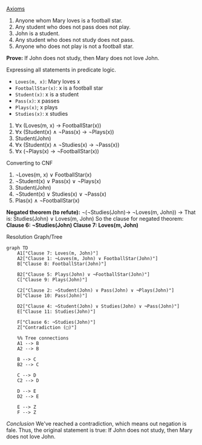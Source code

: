 <u>Axioms</u>
1. Anyone whom Mary loves is a football star.
2. Any student who does not pass does not play.
3. John is a student.
4. Any student who does not study does not pass.
5. Anyone who does not play is not a football star.


**Prove:**
	If John does not study, then Mary does not love John. 

Expressing all statements in predicate logic.

- `Loves(m, x)`: Mary loves x
- `FootballStar(x)`: x is a football star
- `Student(x)`: x is a student
- `Pass(x)`: x passes
- `Plays(x)`; x plays
- `Studies(x)`: x studies

1. $\forall$x (Loves(m, x) $\rightarrow$ FootballStar(x))
2. $\forall$x (Student(x) $\wedge$ $\neg$Pass(x) $\rightarrow$ $\neg$Plays(x))
3. Student(John)
4. $\forall$x (Student(x) $\wedge$ $\neg$Studies(x) $\rightarrow$ $\neg$Pass(x))
5. $\forall$x ($\neg$Plays(x) $\rightarrow$ $\neg$FootballStar(x))

Converting to CNF
1. $\neg$Loves(m, x) $\vee$ FootballStar(x)
2. $\neg$Student(x) $\vee$ Pass(x) $\vee$ $\neg$Plays(x)
3. Student(John)
4. $\neg$Student(x) $\vee$ Studies(x) $\vee$ $\neg$Pass(x)
5. Plas(x) $\wedge$ $\neg$FootballStar(x)

**Negated theorem (to refute):**
	$\neg$($\neg$Studies(John)$\rightarrow$ $\neg$Loves(m, John))
	$\rightarrow$ That is: Studies(John) $\vee$ Loves(m, John)
	So the clause for negated theorem:
	**Clause 6: $\neg$Studies(John)
	Clause 7: Loves(m, John)**

Resolution Graph/Tree

```mermaid
graph TD
    A1["Clause 7: Loves(m, John)"]
    A2["Clause 1: ¬Loves(m, John) ∨ FootballStar(John)"]
    B["Clause 8: FootballStar(John)"]

    B2["Clause 5: Plays(John) ∨ ¬FootballStar(John)"]
    C["Clause 9: Plays(John)"]

    C2["Clause 2: ¬Student(John) ∨ Pass(John) ∨ ¬Plays(John)"]
    D["Clause 10: Pass(John)"]

    D2["Clause 4: ¬Student(John) ∨ Studies(John) ∨ ¬Pass(John)"]
    E["Clause 11: Studies(John)"]

    F["Clause 6: ¬Studies(John)"]
    Z["Contradiction (□)"]

    %% Tree connections
    A1 --> B
    A2 --> B

    B --> C
    B2 --> C

    C --> D
    C2 --> D

    D --> E
    D2 --> E

    E --> Z
    F --> Z
```


_Conclusion_
We've reached a contradiction, which means out negation is fale. Thus, the original statement is true:
	If John does not study, then Mary does not love John.